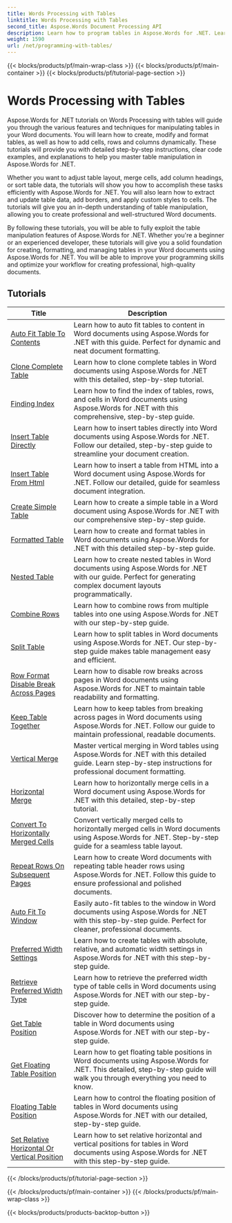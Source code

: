 ```yaml
---
title: Words Processing with Tables
linktitle: Words Processing with Tables
second_title: Aspose.Words Document Processing API
description: Learn how to program tables in Aspose.Words for .NET. Learn how to create, manipulate, and format tables in your Word documents with step-by-step tutorials and C# code examples.
weight: 1590
url: /net/programming-with-tables/
---
```


{{< blocks/products/pf/main-wrap-class >}}
{{< blocks/products/pf/main-container >}}
{{< blocks/products/pf/tutorial-page-section >}}

# Words Processing with Tables

Aspose.Words for .NET tutorials on Words Processing with tables will guide you through the various features and techniques for manipulating tables in your Word documents. You will learn how to create, modify and format tables, as well as how to add cells, rows and columns dynamically. These tutorials will provide you with detailed step-by-step instructions, clear code examples, and explanations to help you master table manipulation in Aspose.Words for .NET.

Whether you want to adjust table layout, merge cells, add column headings, or sort table data, the tutorials will show you how to accomplish these tasks efficiently with Aspose.Words for .NET. You will also learn how to extract and update table data, add borders, and apply custom styles to cells. The tutorials will give you an in-depth understanding of table manipulation, allowing you to create professional and well-structured Word documents.

By following these tutorials, you will be able to fully exploit the table manipulation features of Aspose.Words for .NET. Whether you're a beginner or an experienced developer, these tutorials will give you a solid foundation for creating, formatting, and managing tables in your Word documents using Aspose.Words for .NET. You will be able to improve your programming skills and optimize your workflow for creating professional, high-quality documents.

 ## Tutorials
| Title | Description |
| --- | --- |
| [Auto Fit Table To Contents](./auto-fit-table-to-contents/) | Learn how to auto fit tables to content in Word documents using Aspose.Words for .NET with this guide. Perfect for dynamic and neat document formatting. |
| [Clone Complete Table](./clone-complete-table/) | Learn how to clone complete tables in Word documents using Aspose.Words for .NET with this detailed, step-by-step tutorial. |
| [Finding Index](./finding-index/) | Learn how to find the index of tables, rows, and cells in Word documents using Aspose.Words for .NET with this comprehensive, step-by-step guide. |
| [Insert Table Directly](./insert-table-directly/) | Learn how to insert tables directly into Word documents using Aspose.Words for .NET. Follow our detailed, step-by-step guide to streamline your document creation. |
| [Insert Table From Html](./insert-table-from-html/) | Learn how to insert a table from HTML into a Word document using Aspose.Words for .NET. Follow our detailed, guide for seamless document integration. |
| [Create Simple Table](./create-simple-table/) | Learn how to create a simple table in a Word document using Aspose.Words for .NET with our comprehensive step-by-step guide. |
| [Formatted Table](./formatted-table/) | Learn how to create and format tables in Word documents using Aspose.Words for .NET with this detailed step-by-step guide. |
| [Nested Table](./nested-table/) | Learn how to create nested tables in Word documents using Aspose.Words for .NET with our guide. Perfect for generating complex document layouts programmatically. |
| [Combine Rows](./combine-rows/) | Learn how to combine rows from multiple tables into one using Aspose.Words for .NET with our step-by-step guide. |
| [Split Table](./split-table/) | Learn how to split tables in Word documents using Aspose.Words for .NET. Our step-by-step guide makes table management easy and efficient. |
| [Row Format Disable Break Across Pages](./row-format-disable-break-across-pages/) | Learn how to disable row breaks across pages in Word documents using Aspose.Words for .NET to maintain table readability and formatting. |
| [Keep Table Together](./keep-table-together/) | Learn how to keep tables from breaking across pages in Word documents using Aspose.Words for .NET. Follow our guide to maintain professional, readable documents. |
| [Vertical Merge](./vertical-merge/) | Master vertical merging in Word tables using Aspose.Words for .NET with this detailed guide. Learn step-by-step instructions for professional document formatting. |
| [Horizontal Merge](./horizontal-merge/) | Learn how to horizontally merge cells in a Word document using Aspose.Words for .NET with this detailed, step-by-step tutorial. |
| [Convert To Horizontally Merged Cells](./convert-to-horizontally-merged-cells/) | Convert vertically merged cells to horizontally merged cells in Word documents using Aspose.Words for .NET. Step-by-step guide for a seamless table layout. |
| [Repeat Rows On Subsequent Pages](./repeat-rows-on-subsequent-pages/) | Learn how to create Word documents with repeating table header rows using Aspose.Words for .NET. Follow this guide to ensure professional and polished documents. |
| [Auto Fit To Window](./auto-fit-to-page-width/) | Easily auto-fit tables to the window in Word documents using Aspose.Words for .NET with this step-by-step guide. Perfect for cleaner, professional documents. |
| [Preferred Width Settings](./preferred-width-settings/) | Learn how to create tables with absolute, relative, and automatic width settings in Aspose.Words for .NET with this step-by-step guide. |
| [Retrieve Preferred Width Type](./retrieve-preferred-width-type/) | Learn how to retrieve the preferred width type of table cells in Word documents using Aspose.Words for .NET with our step-by-step guide. |
| [Get Table Position](./get-table-position/) | Discover how to determine the position of a table in Word documents using Aspose.Words for .NET with our step-by-step guide. |
| [Get Floating Table Position](./get-floating-table-position/) | Learn how to get floating table positions in Word documents using Aspose.Words for .NET. This detailed, step-by-step guide will walk you through everything you need to know. |
| [Floating Table Position](./floating-table-position/) | Learn how to control the floating position of tables in Word documents using Aspose.Words for .NET with our detailed, step-by-step guide. |
| [Set Relative Horizontal Or Vertical Position](./set-relative-horizontal-or-vertical-position/) | Learn how to set relative horizontal and vertical positions for tables in Word documents using Aspose.Words for .NET with this step-by-step guide. |

{{< /blocks/products/pf/tutorial-page-section >}}

{{< /blocks/products/pf/main-container >}}
{{< /blocks/products/pf/main-wrap-class >}}

{{< blocks/products/products-backtop-button >}}
